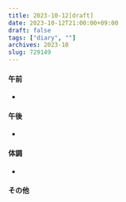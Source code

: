 ```yaml
---
title: 2023-10-12[draft]
date: 2023-10-12T21:00:00+09:00
draft: false
tags: ["diary", ""]
archives: 2023-10
slug: 729149
---
```

#### 午前
- 
#### 午後
- 
#### 体調
- 
#### その他